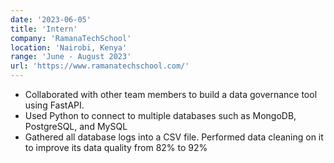 ```yaml
---
date: '2023-06-05'
title: 'Intern'
company: 'RamanaTechSchool'
location: 'Nairobi, Kenya'
range: 'June - August 2023'
url: 'https://www.ramanatechschool.com/'
---
```


- Collaborated with other team members to build a data governance tool using FastAPI.
- Used Python to connect to multiple databases such as MongoDB, PostgreSQL, and MySQL
- Gathered all database logs into a CSV file. Performed data cleaning on it to improve its
  data quality from 82% to 92%
